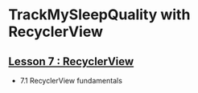 TrackMySleepQuality with RecyclerView
============================================================

## [Lesson 7 : RecyclerView](https://developer.android.com/courses/kotlin-android-fundamentals/toc#lesson_7_recyclerview)

- 7.1 RecyclerView fundamentals